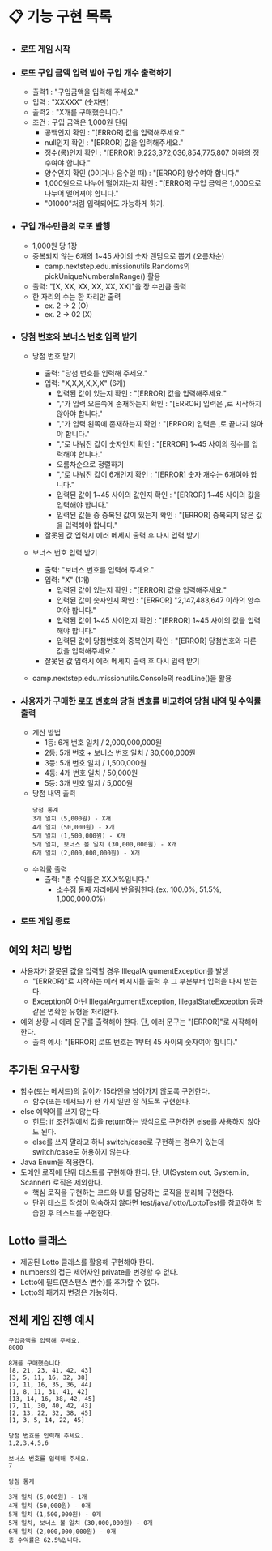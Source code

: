 # 📋 기능 구현 목록

- ### 로또 게임 시작

- ### 로또 구입 금액 입력 받아 구입 개수 출력하기
    * 출력1 : "구입금액을 입력해 주세요."
    * 입력 : "XXXXX" (숫자만)
    * 출력2 : "X개를 구매했습니다."
    * 조건 : 구입 금액은 1,000원 단위
        + 공백인지 확인 : "[ERROR] 값을 입력해주세요."
        + null인지 확인 : "[ERROR] 값을 입력해주세요."
        + 정수(롱)인지 확인 : "[ERROR] 9,223,372,036,854,775,807 이하의 정수여야 합니다."
        + 양수인지 확인 (0이거나 음수일 때) : "[ERROR] 양수여야 합니다."
        + 1,000원으로 나누어 떨어지는지 확인 : "[ERROR] 구입 금액은 1,000으로 나누어 떨어져야 합니다."
        + "01000"처럼 입력되어도 가능하게 하기.

- ### 구입 개수만큼의 로또 발행
    * 1,000원 당 1장
    * 중복되지 않는 6개의 1~45 사이의 숫자 랜덤으로 뽑기 (오름차순)
        + camp.nextstep.edu.missionutils.Randoms의 pickUniqueNumbersInRange() 활용
    * 출력: "[X, XX, XX, XX, XX, XX]"을 장 수만큼 출력
    * 한 자리의 수는 한 자리만 출력
        + ex. 2 -> 2 (O)
        + ex. 2 -> 02 (X)

- ### 당첨 번호와 보너스 번호 입력 받기
    * 당첨 번호 받기
        + 출력: "당첨 번호를 입력해 주세요."
        + 입력: "X,X,X,X,X,X" (6개)
            - 입력된 값이 있는지 확인 : "[ERROR] 값을 입력해주세요."
            - ","가 입력 오른쪽에 존재하는지 확인 : "[ERROR] 입력은 ,로 시작하지 않아야 합니다."
            - ","가 입력 왼쪽에 존재하는지 확인 : "[ERROR] 입력은 ,로 끝나지 않아야 합니다."
            - ","로 나눠진 값이 숫자인지 확인 : "[ERROR] 1~45 사이의 정수를 입력해야 합니다."
            - 오름차순으로 정렬하기
            - ","로 나눠진 값이 6개인지 확인 : "[ERROR] 숫자 개수는 6개여야 합니다."
            - 입력된 값이 1~45 사이의 값인지 확인 : "[ERROR] 1~45 사이의 값을 입력해야 합니다."
            - 입력된 값들 중 중복된 값이 있는지 확인 : "[ERROR] 중복되지 않은 값을 입력해야 합니다."
        + 잘못된 값 입력시 에러 메세지 출력 후 다시 입력 받기

    * 보너스 번호 입력 받기
        + 출력: "보너스 번호를 입력해 주세요."
        + 입력: "X" (1개)
            - 입력된 값이 있는지 확인 : "[ERROR] 값을 입력해주세요."
            - 입력된 값이 숫자인지 확인 : "[ERROR] "2,147,483,647 이하의 양수여야 합니다."
            - 입력된 값이 1~45 사이인지 확인 : "[ERROR] 1~45 사이의 값을 입력해야 합니다."
            - 입력된 값이 당첨번호와 중복인지 확인 : "[ERROR] 당첨번호와 다른 값을 입력해주세요."
        + 잘못된 값 입력시 에러 메세지 출력 후 다시 입력 받기
    * camp.nextstep.edu.missionutils.Console의 readLine()을 활용

- ### 사용자가 구매한 로또 번호와 당첨 번호를 비교하여 당첨 내역 및 수익률 출력
    * 계산 방법
        + 1등: 6개 번호 일치 / 2,000,000,000원
        + 2등: 5개 번호 + 보너스 번호 일치 / 30,000,000원
        + 3등: 5개 번호 일치 / 1,500,000원
        + 4등: 4개 번호 일치 / 50,000원
        + 5등: 3개 번호 일치 / 5,000원
    * 당첨 내역 출력
      ```
      당첨 통계    
      3개 일치 (5,000원) - X개   
      4개 일치 (50,000원) - X개   
      5개 일치 (1,500,000원) - X개   
      5개 일치, 보너스 볼 일치 (30,000,000원) - X개   
      6개 일치 (2,000,000,000원) - X개
      ```
    * 수익률 출력
        + 출력: "총 수익률은 XX.X%입니다."
            + 소수점 둘째 자리에서 반올림한다.(ex. 100.0%, 51.5%, 1,000,000.0%)

- ### 로또 게임 종료

## 예외 처리 방법

- 사용자가 잘못된 값을 입력할 경우 IllegalArgumentException를 발생
    * "[ERROR]"로 시작하는 에러 메시지를 출력 후 그 부분부터 입력을 다시 받는다.
    * Exception이 아닌 IllegalArgumentException, IllegalStateException 등과 같은 명확한 유형을 처리한다.
- 예외 상황 시 에러 문구를 출력해야 한다. 단, 에러 문구는 "[ERROR]"로 시작해야 한다.
    * 출력 예시: "[ERROR] 로또 번호는 1부터 45 사이의 숫자여야 합니다."

## 추가된 요구사항

- 함수(또는 메서드)의 길이가 15라인을 넘어가지 않도록 구현한다.
    * 함수(또는 메서드)가 한 가지 일만 잘 하도록 구현한다.
- else 예약어를 쓰지 않는다.
    * 힌트: if 조건절에서 값을 return하는 방식으로 구현하면 else를 사용하지 않아도 된다.
    * else를 쓰지 말라고 하니 switch/case로 구현하는 경우가 있는데 switch/case도 허용하지 않는다.
- Java Enum을 적용한다.
- 도메인 로직에 단위 테스트를 구현해야 한다. 단, UI(System.out, System.in, Scanner) 로직은 제외한다.
    * 핵심 로직을 구현하는 코드와 UI를 담당하는 로직을 분리해 구현한다.
    * 단위 테스트 작성이 익숙하지 않다면 test/java/lotto/LottoTest를 참고하여 학습한 후 테스트를 구현한다.

## Lotto 클래스

- 제공된 Lotto 클래스를 활용해 구현해야 한다.
- numbers의 접근 제어자인 private을 변경할 수 없다.
- Lotto에 필드(인스턴스 변수)를 추가할 수 없다.
- Lotto의 패키지 변경은 가능하다.

## 전체 게임 진행 예시

```
구입금액을 입력해 주세요.
8000

8개를 구매했습니다.
[8, 21, 23, 41, 42, 43]
[3, 5, 11, 16, 32, 38]
[7, 11, 16, 35, 36, 44]
[1, 8, 11, 31, 41, 42]
[13, 14, 16, 38, 42, 45]
[7, 11, 30, 40, 42, 43]
[2, 13, 22, 32, 38, 45]
[1, 3, 5, 14, 22, 45]

당첨 번호를 입력해 주세요.
1,2,3,4,5,6

보너스 번호를 입력해 주세요.
7

당첨 통계
---
3개 일치 (5,000원) - 1개
4개 일치 (50,000원) - 0개
5개 일치 (1,500,000원) - 0개
5개 일치, 보너스 볼 일치 (30,000,000원) - 0개
6개 일치 (2,000,000,000원) - 0개
총 수익률은 62.5%입니다.
```
